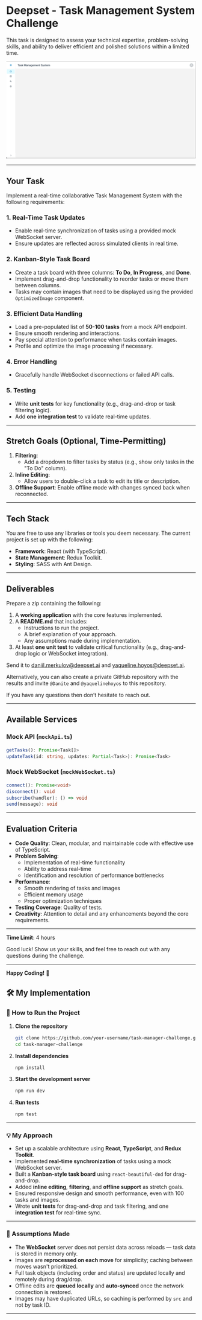 # Deepset - Task Management System Challenge

This task is designed to assess your technical expertise, problem-solving skills, and ability to deliver efficient and polished solutions within a limited time.

![Task Management System Interface](./assets/task-manager-system.png)

---

## Your Task

Implement a real-time collaborative Task Management System with the following requirements:

### 1. Real-Time Task Updates

- Enable real-time synchronization of tasks using a provided mock WebSocket server.
- Ensure updates are reflected across simulated clients in real time.

### 2. Kanban-Style Task Board

- Create a task board with three columns: **To Do**, **In Progress**, and **Done**.
- Implement drag-and-drop functionality to reorder tasks or move them between columns.
- Tasks may contain images that need to be displayed using the provided `OptimizedImage` component.

### 3. Efficient Data Handling

- Load a pre-populated list of **50-100 tasks** from a mock API endpoint.
- Ensure smooth rendering and interactions.
- Pay special attention to performance when tasks contain images.
- Profile and optimize the image processing if necessary.

### 4. Error Handling

- Gracefully handle WebSocket disconnections or failed API calls.

### 5. Testing

- Write **unit tests** for key functionality (e.g., drag-and-drop or task filtering logic).
- Add **one integration test** to validate real-time updates.

---

## Stretch Goals (Optional, Time-Permitting)

1. **Filtering**:
   - Add a dropdown to filter tasks by status (e.g., show only tasks in the "To Do" column).
2. **Inline Editing**:
   - Allow users to double-click a task to edit its title or description.
3. **Offline Support**: Enable offline mode with changes synced back when reconnected.

---

## Tech Stack

You are free to use any libraries or tools you deem necessary. The current project is set up with the following:

- **Framework**: React (with TypeScript).
- **State Management**: Redux Toolkit.
- **Styling**: SASS with Ant Design.

---

## Deliverables

Prepare a zip containing the following:

1. A **working application** with the core features implemented.
2. A **README.md** that includes:
   - Instructions to run the project.
   - A brief explanation of your approach.
   - Any assumptions made during implementation.
3. At least **one unit test** to validate critical functionality (e.g., drag-and-drop logic or WebSocket integration).

Send it to [daniil.merkulov@deepset.ai](mailto:daniil.merkulov@deepset.ai) and [yaqueline.hoyos@deepset.ai](mailto:yaqueline.hoyos@deepset.ai).

Alternatively, you can also create a private GitHub repository with the results and invite `@Danite` and `@yaquelinehoyos` to this repository.

If you have any questions then don’t hesitate to reach out.

---

## Available Services

### Mock API (`mockApi.ts`)

```typescript
getTasks(): Promise<Task[]>
updateTask(id: string, updates: Partial<Task>): Promise<Task>
```

### Mock WebSocket (`mockWebSocket.ts`)

```typescript
connect(): Promise<void>
disconnect(): void
subscribe(handler): () => void
send(message): void
```

---

## Evaluation Criteria

- **Code Quality**: Clean, modular, and maintainable code with effective use of TypeScript.
- **Problem Solving**:
  - Implementation of real-time functionality
  - Ability to address real-time
  - Identification and resolution of performance bottlenecks
- **Performance**:
  - Smooth rendering of tasks and images
  - Efficient memory usage
  - Proper optimization techniques
- **Testing Coverage**: Quality of tests.
- **Creativity**: Attention to detail and any enhancements beyond the core requirements.

---

**Time Limit**: 4 hours

Good luck! Show us your skills, and feel free to reach out with any questions during the challenge.

---

**Happy Coding!** 🚀


## 🛠 My Implementation

### 🔧 How to Run the Project

1. **Clone the repository**
   ```bash
   git clone https://github.com/your-username/task-manager-challenge.git
   cd task-manager-challenge
   ```

2. **Install dependencies**
   ```bash
   npm install
   ```

3. **Start the development server**
   ```bash
   npm run dev
   ```

4. **Run tests**
   ```bash
   npm test
   ```

---

### 💡 My Approach

- Set up a scalable architecture using **React**, **TypeScript**, and **Redux Toolkit**.
- Implemented **real-time synchronization** of tasks using a mock WebSocket server.
- Built a **Kanban-style task board** using `react-beautiful-dnd` for drag-and-drop.
- Added **inline editing**, **filtering**, and **offline support** as stretch goals.
- Ensured responsive design and smooth performance, even with 100 tasks and images.
- Wrote **unit tests** for drag-and-drop and task filtering, and one **integration test** for real-time sync.

---

### 🧠 Assumptions Made

- The **WebSocket** server does not persist data across reloads — task data is stored in memory only.
- Images are **reprocessed on each move** for simplicity; caching between moves wasn't prioritized.
- Full task objects (including order and status) are updated locally and remotely during drag/drop.
- Offline edits are **queued locally** and **auto-synced** once the network connection is restored.
- Images may have duplicated URLs, so caching is performed by `src` and not by task ID.

---